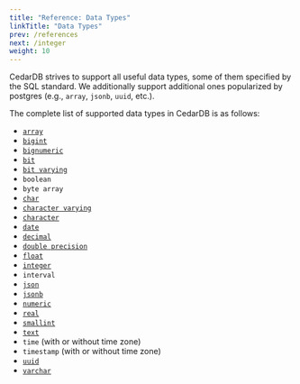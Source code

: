 ```yaml
---
title: "Reference: Data Types"
linkTitle: "Data Types"
prev: /references
next: /integer
weight: 10
---
```


CedarDB strives to support all useful data types, some of them specified by the SQL standard.
We additionally support additional ones popularized by postgres (e.g., `array`, `jsonb`, `uuid`, etc.).

The complete list of supported data types in CedarDB is as follows:

* [`array`](array)
* [`bigint`](integer)
* [`bignumeric`](numeric)
* [`bit`](bit)
* [`bit varying`](bit)
* `boolean`
* `byte array`
* [`char`](text)
* [`character varying`](text)
* [`character`](text)
* [`date`](date)
* [`decimal`](numeric)
* [`double precision`](double)
* [`float`](double)
* [`integer`](integer)
* `interval`
* [`json`](json)
* [`jsonb`](json)
* [`numeric`](numeric)
* [`real`](double)
* [`smallint`](integer)
* [`text`](text)
* `time` (with or without time zone)
* `timestamp` (with or without time zone)
* [`uuid`](uuid)
* [`varchar`](text)

